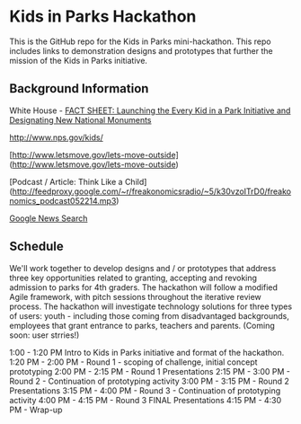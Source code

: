 # Kids in Parks Hackathon

This is the GitHub repo for the Kids in Parks mini-hackathon.  This repo includes links to demonstration designs and prototypes that further the mission of the Kids in Parks initiative.

Background Information
---

White House - [FACT SHEET: Launching the Every Kid in a Park Initiative and Designating New National Monuments](http://www.whitehouse.gov/the-press-office/2015/02/19/fact-sheet-launching-every-kid-park-initiative-and-designating-new-natio)

<http://www.nps.gov/kids/>

[http://www.letsmove.gov/lets-move-outside] (http://www.letsmove.gov/lets-move-outside)

[Podcast / Article: Think Like a Child] (http://feedproxy.google.com/~r/freakonomicsradio/~5/k30vzoITrD0/freakonomics_podcast052214.mp3)

[Google News Search](https://news.google.com/news/story?ncl=d-jw9BmzJuN4TrMGVJMr5uMAxvN6M&q=kids+in+parks&lr=English&hl=en&sa=X&ei=MZfrVLGTGsq9ggT_toCQCQ&ved=0CCIQqgIwAQ)

Schedule
---

We'll work together to develop designs and / or prototypes that address three key opportunities related to granting, accepting and revoking admission to parks for 4th graders. The hackathon will follow a modified Agile framework, with pitch sessions throughout the iterative review process.  The hackathon will investigate technology solutions for three types of users: youth - including those coming from disadvantaged backgrounds, employees that grant entrance to parks, teachers and parents.  (Coming soon: user strries!)

1:00 - 1:20 PM Intro to Kids in Parks initiative and format of the hackathon.
1:20 PM - 2:00 PM - Round 1 - scoping of challenge, initial concept prototyping
2:00 PM - 2:15 PM - Round 1 Presentations
2:15 PM - 3:00 PM - Round 2 - Continuation of prototyping activity
3:00 PM - 3:15 PM - Round 2 Presentations
3:15 PM - 4:00 PM - Round 3 - Continuation of prototyping activity
4:00 PM - 4:15 PM - Round 3 FINAL Presentations
4:15 PM - 4:30 PM - Wrap-up
